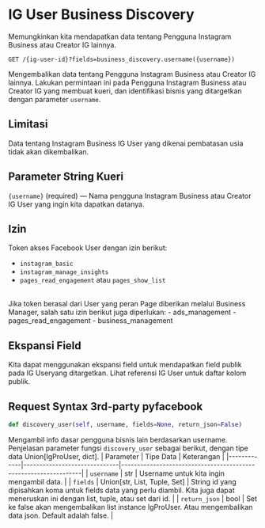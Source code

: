 
# IG User Business Discovery

Memungkinkan kita mendapatkan data tentang Pengguna Instagram Business atau Creator IG lainnya.

```http
GET /{ig-user-id}?fields=business_discovery.username({username})
```

Mengembalikan data tentang Pengguna Instagram Business atau Creator IG lainnya. Lakukan permintaan ini pada Pengguna Instagram Business atau Creator IG yang membuat kueri, dan identifikasi bisnis yang ditargetkan dengan parameter ``username``.

## Limitasi

Data tentang Instagram Business IG User yang dikenai pembatasan usia tidak akan dikembalikan.

## Parameter String Kueri

``{username}`` (required) — Nama pengguna Instagram Business atau Creator IG User yang ingin kita dapatkan datanya.

## Izin

Token akses Facebook User dengan izin berikut:

- ``instagram_basic``
- ``instagram_manage_insights``
- ``pages_read_engagement`` atau ``pages_show_list``
<br />
Jika token berasal dari User yang peran Page diberikan melalui Business Manager, salah satu izin berikut juga diperlukan:
- ads_management
- pages_read_engagement
- business_management

## Ekspansi Field

Kita dapat menggunakan ekspansi field untuk mendapatkan field publik pada IG Useryang ditargetkan. Lihat referensi IG User untuk daftar kolom publik.

## Request Syntax 3rd-party pyfacebook

```python
def discovery_user(self, username, fields=None, return_json=False)
```

Mengambil info dasar pengguna bisnis lain berdasarkan username. Penjelasan parameter fungsi ``discovery_user`` sebagai berikut, dengan tipe data Union[IgProUser, dict].
| Parameter   | Tipe Data                    | Keterangan                                                      |
|-------------|------------------------------|-----------------------------------------------------------------|
| ``username``     | str                          | Username untuk kita ingin mengambil data.                    |
| ``fields``      | Union[str, List, Tuple, Set] | String id yang dipisahkan koma untuk fields data yang perlu diambil. Kita juga dapat meneruskan ini dengan list, tuple, atau set dari id. |
| ``return_json`` | bool                         | Set ke false akan mengembalikan list instance IgProUser. Atau mengembalikan data json. Default adalah false. |
